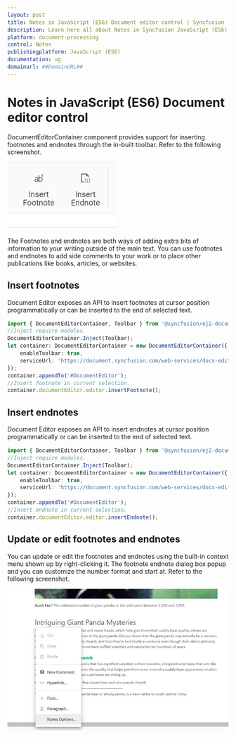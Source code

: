 ```yaml
---
layout: post
title: Notes in JavaScript (ES6) Document editor control | Syncfusion
description: Learn here all about Notes in Syncfusion JavaScript (ES6) Document editor control of Syncfusion Essential JS 2 and more.
platform: document-processing
control: Notes 
publishingplatform: JavaScript (ES6)
documentation: ug
domainurl: ##DomainURL##
---
```


# Notes in JavaScript (ES6) Document editor control

DocumentEditorContainer component provides support for inserting footnotes and endnotes through the in-built toolbar. Refer to the following screenshot.

![Insert footnote endnote](images/note-toolbar.jpg)

The Footnotes and endnotes are both ways of adding extra bits of information to your writing outside of the main text. You can use footnotes and endnotes to add side comments to your work or to place other publications like books, articles, or websites.

## Insert footnotes

Document Editor exposes an API to insert footnotes at cursor position programmatically or can be inserted to the end of selected text.

```ts
import { DocumentEditorContainer, Toolbar } from '@syncfusion/ej2-documenteditor';
//Inject require modules.
DocumentEditorContainer.Inject(Toolbar);
let container: DocumentEditorContainer = new DocumentEditorContainer({
    enableToolbar: true,
    serviceUrl: 'https://document.syncfusion.com/web-services/docx-editor/api/documenteditor/'
});
container.appendTo('#DocumentEditor');
//Insert footnote in current selection.
container.documentEditor.editor.insertFootnote();
```

## Insert endnotes

Document Editor exposes an API to insert endnotes at cursor position programmatically or can be inserted to the end of selected text.

```ts
import { DocumentEditorContainer, Toolbar } from '@syncfusion/ej2-documenteditor';
//Inject require modules.
DocumentEditorContainer.Inject(Toolbar);
let container: DocumentEditorContainer = new DocumentEditorContainer({
    enableToolbar: true,
    serviceUrl: 'https://document.syncfusion.com/web-services/docx-editor/api/documenteditor/'
});
container.appendTo('#DocumentEditor');
//Insert endnote in current selection.
container.documentEditor.editor.insertEndnote();
```

## Update or edit footnotes and endnotes

You can update or edit the footnotes and endnotes using the built-in context menu shown up by right-clicking it. The footnote endnote dialog box popup and you can customize the number format and start at. Refer to the following screenshot.

![Update or edit footnotes and endnotes](images/notes-option.jpg)
